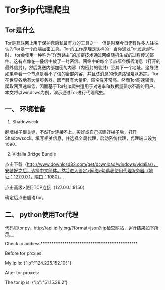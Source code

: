 Tor多ip代理爬虫
===
Tor是什么
---
Tor是互联网上用于保护您隐私最有力的工具之一，但是时至今日仍有许多人往往认为Tor是一个终端加密工具。Tor的工作原理是这样的：当你通过Tor发送邮件时， tor会使用一种称为“洋葱路由”的加密技术通过网络随机生成的过程传送邮件。这有点像在一叠信中放了一封密信。网络中的每个节点都会解密消息（打开的最外信封），然后发送内部加密的内容（内密封的信封）至其下一个地址。这导致如果单看一个节点是看不了信的全部内容，并且该消息的传送路径难以追踪。Tor在世界各地有大量服务器，因而具有大量IP，匿名性非常高。然而Tor网速较慢，爬取网页速率低，因而基于Tor绕ip爬虫适用于对速率和数据量要求不高的用户。
本文将以windows为例，演示通过Tor进行代理爬虫。

一、	环境准备
---

1.	Shadowsock

翻墙梯子很关键，不然Tor连接不上。买好或自己搭建好梯子后，打开Shadowsock。填写相关信息，并选择全局代理，启动系统代理，代理端口设为1080。

2.	Vidalia Bridge Bundle

点击下载（http://www.download82.com/get/download/windows/vidalia/），安装好之后，选择中文简体。然后进入设定>网络>勾选我使用代理服务器（地址：127.0.0.1，端口：1080）。

点击高级>使用TCP连接（127.0.0.1:9150）

确定后点击启动Tor。

二、	python使用Tor代理
---

代码见tor.py。http://api.ipify.org/?format=json为ip检查网站，运行结果如下所示。

Check ip address*********************************************

Before tor proxies:

My ip is: {"ip":"124.225.152.105"}

After tor proxies:

The tor ip is: {"ip":"51.15.39.2"}
 
